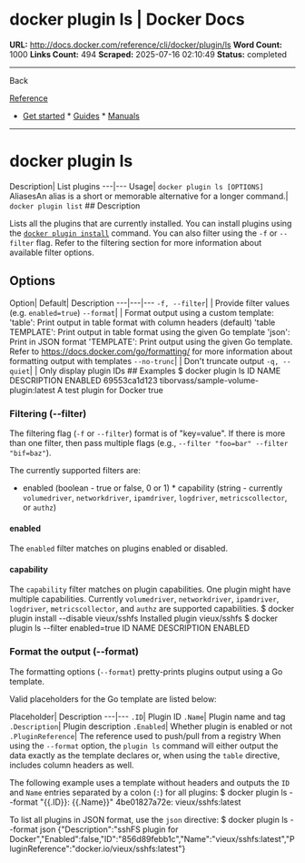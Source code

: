 # docker plugin ls | Docker Docs

**URL:** http://docs.docker.com/reference/cli/docker/plugin/ls
**Word Count:** 1000
**Links Count:** 494
**Scraped:** 2025-07-16 02:10:49
**Status:** completed

---

Back

[Reference](https://docs.docker.com/reference/)

  * [Get started](http://docs.docker.com/get-started/)   * [Guides](http://docs.docker.com/guides/)   * [Manuals](http://docs.docker.com/manuals/)

* * *

# docker plugin ls

Description| List plugins   ---|---   Usage| `docker plugin ls [OPTIONS]`   AliasesAn alias is a short or memorable alternative for a longer command.| `docker plugin list`      ## Description

Lists all the plugins that are currently installed. You can install plugins using the [`docker plugin install`](http://docs.docker.com/reference/cli/docker/plugin/install/) command. You can also filter using the `-f` or `--filter` flag. Refer to the filtering section for more information about available filter options.

## Options

Option| Default| Description   ---|---|---   `-f, --filter`| | Provide filter values \(e.g. `enabled=true`\)   `--format`| | Format output using a custom template:   'table': Print output in table format with column headers \(default\)   'table TEMPLATE': Print output in table format using the given Go template   'json': Print in JSON format   'TEMPLATE': Print output using the given Go template.   Refer to <https://docs.docker.com/go/formatting/> for more information about formatting output with templates   `--no-trunc`| | Don't truncate output   `-q, --quiet`| | Only display plugin IDs      ## Examples               $ docker plugin ls          ID            NAME                                    DESCRIPTION                ENABLED     69553ca1d123  tiborvass/sample-volume-plugin:latest   A test plugin for Docker   true     

### Filtering \(--filter\)

The filtering flag \(`-f` or `--filter`\) format is of "key=value". If there is more than one filter, then pass multiple flags \(e.g., `--filter "foo=bar" --filter "bif=baz"`\).

The currently supported filters are:

  * enabled \(boolean - true or false, 0 or 1\)   * capability \(string - currently `volumedriver`, `networkdriver`, `ipamdriver`, `logdriver`, `metricscollector`, or `authz`\)

#### enabled

The `enabled` filter matches on plugins enabled or disabled.

#### capability

The `capability` filter matches on plugin capabilities. One plugin might have multiple capabilities. Currently `volumedriver`, `networkdriver`, `ipamdriver`, `logdriver`, `metricscollector`, and `authz` are supported capabilities.               $ docker plugin install --disable vieux/sshfs          Installed plugin vieux/sshfs          $ docker plugin ls --filter enabled=true          ID                  NAME                DESCRIPTION         ENABLED     

### Format the output \(--format\)

The formatting options \(`--format`\) pretty-prints plugins output using a Go template.

Valid placeholders for the Go template are listed below:

Placeholder| Description   ---|---   `.ID`| Plugin ID   `.Name`| Plugin name and tag   `.Description`| Plugin description   `.Enabled`| Whether plugin is enabled or not   `.PluginReference`| The reference used to push/pull from a registry      When using the `--format` option, the `plugin ls` command will either output the data exactly as the template declares or, when using the `table` directive, includes column headers as well.

The following example uses a template without headers and outputs the `ID` and `Name` entries separated by a colon \(`:`\) for all plugins:               $ docker plugin ls --format "{{.ID}}: {{.Name}}"          4be01827a72e: vieux/sshfs:latest     

To list all plugins in JSON format, use the `json` directive:               $ docker plugin ls --format json     {"Description":"sshFS plugin for Docker","Enabled":false,"ID":"856d89febb1c","Name":"vieux/sshfs:latest","PluginReference":"docker.io/vieux/sshfs:latest"}